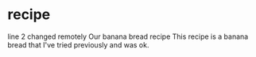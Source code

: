 # recipe
line 2 changed remotely
Our banana bread recipe
This recipe is a banana bread that I've tried previously and was ok.
